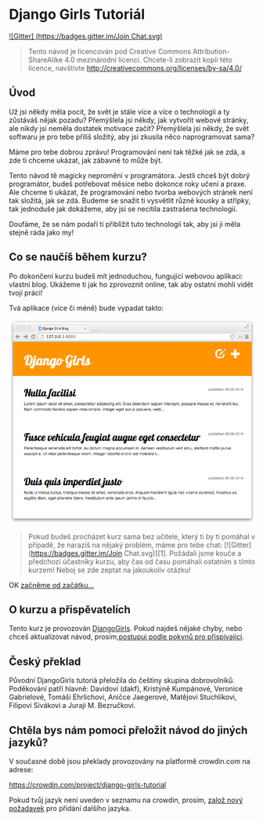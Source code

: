 # Django Girls Tutoriál

[!\[Gitter\] (https://badges.gitter.im/Join Chat.svg)](https://gitter.im/DjangoGirls/tutorial?utm_source=badge&utm_medium=badge&utm_campaign=pr-badge&utm_content=badge)

> Tento návod je licencován pod Creative Commons Attribution-ShareAlike 4.0 mezinárodní licenci. Chcete-li zobrazit kopii této licence, navštivte http://creativecommons.org/licenses/by-sa/4.0/

## Úvod

Už jsi někdy měla pocit, že svět je stále více a více o technologii a ty zůstáváš nějak pozadu? Přemýšlela jsi někdy, jak vytvořit webové stránky, ale nikdy jsi neměla dostatek motivace začít? Přemýšlela jsi někdy, že svět softwaru je pro tebe příliš složitý, aby jsi zkusila něco naprogramovat sama?

Máme pro tebe dobrou zprávu! Programování není tak těžké jak se zdá, a zde ti chceme ukázat, jak zábavné to může být.

Tento návod tě magicky nepromění v programátora. Jestli chceš být dobrý programátor, budeš potřebovat měsíce nebo dokonce roky učení a praxe. Ale chceme ti ukázat, že programování nebo tvorba webových stránek není tak složitá, jak se zdá. Budeme se snažit ti vysvětlit různé kousky a střípky, tak jednoduše jak dokážeme, aby jsi se necítila zastrašena technologií.

Doufáme, že se nám podaří ti přiblížit tuto technologii tak, aby jsi ji měla stejně ráda jako my!

## Co se naučíš během kurzu?

Po dokončení kurzu budeš mít jednoduchou, fungující webovou aplikaci: vlastní blog. Ukážeme ti jak ho zprovoznit online, tak aby ostatní mohli vidět tvojí práci!

Tvá aplikace (více či méně) bude vypadat takto:

![Figure 0.1][2]

 [2]: images/application.png

> Pokud budeš procházet kurz sama bez učitele, který ti by ti pomáhal v případě, že narazíš na nějaký problém, máme pro tebe chat: [!\[Gitter\] (https://badges.gitter.im/Join Chat.svg)][1]. Požádali jsme kouče a předchozí účastníky kurzu, aby čas od času pomáhali ostatním s tímto kurzem! Neboj se zde zeptat na jakoukoliv otázku!

OK [začněme od začátku...][3]

 [3]: ./how_the_internet_works/README.md

## O kurzu a přispěvatelích

Tento kurz je provozován [DjangoGirls][4]. Pokud najdeš nějaké chyby, nebo chceš aktualizovat návod, prosím,[postupuj podle pokynů pro přispívající][5].

 [4]: http://djangogirls.org/
 [5]: https://github.com/DjangoGirls/tutorial/blob/master/README.md

## Český překlad

Původní DjangoGirls tutoriá přeložila do češtiny skupina dobrovolníků. Poděkování patří hlavně:
Davidovi (dakf), Kristýně Kumpánové, Veronice Gabrielové, Tomáši Ehrlichovi,
Aničce Jaegerové, Matějovi Stuchlíkovi, Filipovi Sivákovi a Juraji M. Bezručkovi.

## Chtěla bys nám pomoci přeložit návod do jiných jazyků?

V současné době jsou překlady provozovány na platformě crowdin.com na adrese:

https://crowdin.com/project/django-girls-tutorial

Pokud tvůj jazyk není uveden v seznamu na crowdin, prosím, [založ nový požadavek][6] pro přidání dalšího jazyka.

 [6]: https://github.com/DjangoGirls/tutorial/issues/new
